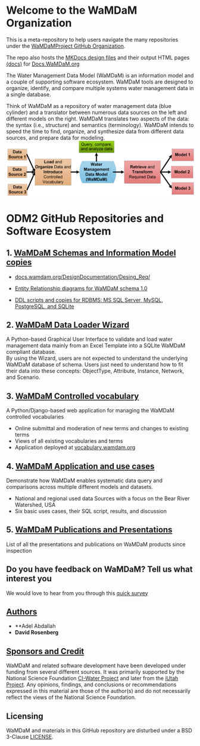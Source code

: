 # Welcome to the WaMDaM Organization
This is a meta-repository to help users navigate the many repositories under the [WaMDaMProject GitHub Organization](https://github.com/WamdamProject).

The repo also hosts the [MKDocs design files][1] and their output HTML pages [(docs)][2] for [Docs.WaMDaM.org][3] 

The Water Management Data Model (WaMDaM) is an information model and a couple of supporting software ecosystem. WaMDaM tools are designed to organize, identify, and compare multiple systems water management data in a single database. 

Think of WaMDaM as a repository of water management data (blue cylinder) and a translator between numerous data sources on the left and different models on the right. WaMDaM translates two aspects of the data: the syntax (i.e., structure) and semantics (terminology). WaMDaM intends to speed the time to find, organize, and synthesize data from different data sources, and prepare data for modeling.
![](/mkdocs/Edit_MD_Files/images/Workflow.png)


[1]:/mkdocs
[2]:/docs
[3]:http://Docs.WaMDaM.org
# ODM2 GitHub Repositories and Software Ecosystem


## 1. [WaMDaM Schemas and Information Model copies][4]  

* [docs.wamdam.org/DesignDocumentation/Desing_Req/][20]

* [Entity Relationship diagrams for WaMDaM schema 1.0][5]

* [DDL scripts and copies for RDBMS: MS SQL Server, MySQL, PostgreSQL, and SQLite][6]

[4]:https://github.com/WamdamProject/WaMDaM_Information_Model
[5]:http://schema.wamdam.org/diagrams/01_WaMDaM.html
[6]:https://github.com/WamdamProject/WaMDaM_Information_Model/tree/master/database_schemas
[20]:http://docs.wamdam.org/DesignDocumentation/Desing_Req/

## 2. [WaMDaM Data Loader Wizard][7]  
A Python-based Graphical User Interface to validate and load water management data mainly from an Excel Template into a SQLite WaMDaM compliant database.  
By using the Wizard, users are not expected to understand the underlying WaMDaM database of schema. Users just need to understand how to fit their data into these concepts: ObjectType, Attribute, Instance, Network, and Scenario. 

[7]:https://github.com/WamdamProject/WaMDaM_Wizard

## 3. [WaMDaM Controlled vocabulary][8]  
A Python/Django-based web application for managing the WaMDaM controlled vocabularies
* Online submittal and moderation of new terms and changes to existing terms
* Views of all existing vocabularies and terms
* Application deployed at [vocabulary.wamdam.org](http://vocabulary.wamdam.org)

[8]:https://github.com/WamdamProject/WaMDaM_ControlledVocabularies

## 4. [WaMDaM Application and use cases][9]  
Demonstrate how WaMDaM enables systematic data query and comparisons across multiple different models and datasets.
 
*  National and regional used data Sources with a focus on the Bear River Watershed, USA 
*  Six basic uses cases, their SQL script, results, and discussion

[9]:https://github.com/WamdamProject/WaMDaM_UseCases
 

## 5. [WaMDaM Publications and Presentations][10] 
List of all the presentations and publications on WaMDaM products since inspection 

[10]:https://github.com/WamdamProject/WaMDaM_Publications


## Do you have feedback on WaMDaM? Tell us what interest you  
We would love to hear from you through this [quick survey](https://goo.gl/forms/SQROuovc2Cs4bmZB3)


## [Authors][21]
* **Adel Abdallah
* **David Rosenberg**

[21]:http://docs.wamdam.org/Team/


## [Sponsors and Credit][11] 
WaMDaM and related software development have been developed under funding from several different sources. It was primarily supported by the National Science Foundation <a href="http://www.nsf.gov/awardsearch/showAward?AWD_ID=1135482" target="_blank">CI-Water Project</a> and later from the <a href="https://www.nsf.gov/awardsearch/showAward?AWD_ID=1208732" target="_blank">iUtah Project</a>. 
Any opinions, findings, and conclusions or recommendations expressed in this material are those of the author(s) and do not necessarily reflect the views of the National Science Foundation.    

[11]:http://docs.wamdam.org/SponsorsCredit/


## Licensing  
WaMDaM and materials in this GitHub repository are disturbed under a BSD 3-Clause [LICENSE](/LICENSE). 
 
